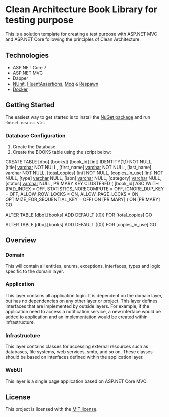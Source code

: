   
 # Clean Architecture Book Library for testing purpose

This is a solution template for creating a test purpose with ASP.NET MVC and ASP.NET Core following the principles of Clean Architecture. 


## Technologies

* ASP.NET Core 7
* ASP.NET MVC
* Dapper
* [NUnit](https://nunit.org/), [FluentAssertions](https://fluentassertions.com/), [Moq](https://github.com/moq) & [Respawn](https://github.com/jbogard/Respawn)
* [Docker](https://www.docker.com/)

## Getting Started

The easiest way to get started is to install the [NuGet package](https://www.nuget.org/packages/Clean.Architecture.Solution.Template) and run `dotnet new ca-sln`:

### Database Configuration

1. Create the Database
2. Create the BOOKS table using the script below:


CREATE TABLE [dbo].[books](
	[book_id] [int] IDENTITY(1,1) NOT NULL,
	[title] [varchar](100) NOT NULL,
	[first_name] [varchar](50) NOT NULL,
	[last_name] [varchar](50) NOT NULL,
	[total_copies] [int] NOT NULL,
	[copies_in_use] [int] NOT NULL,
	[type] [varchar](50) NULL,
	[isbn] [varchar](80) NULL,
	[category] [varchar](50) NULL,
	[status] [varchar](50) NULL,
PRIMARY KEY CLUSTERED 
(
	[book_id] ASC
)WITH (PAD_INDEX = OFF, STATISTICS_NORECOMPUTE = OFF, IGNORE_DUP_KEY = OFF, ALLOW_ROW_LOCKS = ON, ALLOW_PAGE_LOCKS = ON, OPTIMIZE_FOR_SEQUENTIAL_KEY = OFF) ON [PRIMARY]
) ON [PRIMARY]
GO

ALTER TABLE [dbo].[books] ADD  DEFAULT ((0)) FOR [total_copies]
GO

ALTER TABLE [dbo].[books] ADD  DEFAULT ((0)) FOR [copies_in_use]
GO


## Overview

### Domain

This will contain all entities, enums, exceptions, interfaces, types and logic specific to the domain layer.

### Application

This layer contains all application logic. It is dependent on the domain layer, but has no dependencies on any other layer or project. This layer defines interfaces that are implemented by outside layers. For example, if the application need to access a notification service, a new interface would be added to application and an implementation would be created within infrastructure.

### Infrastructure

This layer contains classes for accessing external resources such as databases, file systems, web services, smtp, and so on. These classes should be based on interfaces defined within the application layer.

### WebUI

This layer is a single page application based on ASP.NET Core MVC. 

## License

This project is licensed with the [MIT license](LICENSE).
